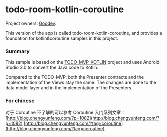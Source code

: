 # todo-room-kotlin-coroutine

Project owners: [Goodev](https://github.com/goodev).

This version of the app is called todo-room-kotlin-coroutine, and provides a foundation for kotlin&coroutine samples in this project. 

### Summary

This sample is based on the [TODO-MVP-KOTLIN](https://github.com/googlesamples/android-architecture/tree/todo-mvp-kotlin/) project and uses Android Studio 3.0 to convert the Java code to Kotlin.

Compared to the TODO-MVP, both the Presenter contracts and the implementation of the Views stay the same. The changes are done to the data model layer and in the implementation of the Presenters. 

### For chinese
对于 Coroutine 不了解的可以参考 Coroutine 入门系列文章： 
[http://blog.chengyunfeng.com/?p=1082](http://blog.chengyunfeng.com/?p=1082)
[http://blog.chengyunfeng.com/?tag=coroutine](http://blog.chengyunfeng.com/?tag=coroutine)
